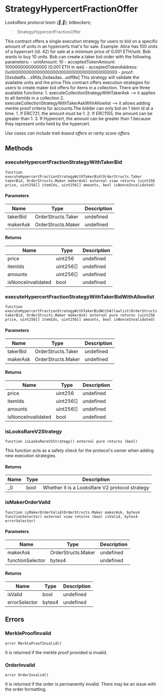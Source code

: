 # StrategyHypercertFractionOffer

_LooksRare protocol team (👀,💎); bitbeckers;_

> StrategyHypercertFractionOffer

This contract offers a single execution strategy for users to bid on a specific amount of units in an hypercerts that&#39;s for sale. Example: Alice has 100 units of a hypercert (id: 42) for sale at a minimum price of 0.001 ETH/unit. Bob wants to buy 10 units. Bob can create a taker bid order with the following parameters: - unitAmount: 10 - acceptedTokenAmount: 1000000000000000 (0.001 ETH in wei) - acceptedTokenAddress: 0x0000000000000000000000000000000000000000 - proof: [0xsdadfa....s9fds,0xdasdas...asff8e] This strategy will validate the available units and the price.This contract offers execution strategies for users to create maker bid offers for items in a collection. There are three available functions: 1. executeCollectionStrategyWithTakerAsk --&gt; it applies to all itemIds in a collection 2. executeCollectionStrategyWithTakerAskWithAllowlist --&gt; it allows adding merkle proof criteria for accounts.The bidder can only bid on 1 item id at a time. 1. If ERC721, the amount must be 1. 2. If ERC1155, the amount can be greater than 1. 3. If Hypercert, the amount can be greater than 1 because they represent units held by the hypercert.

_Use cases can include trait-based offers or rarity score offers._

## Methods

### executeHypercertFractionStrategyWithTakerBid

```solidity
function executeHypercertFractionStrategyWithTakerBid(OrderStructs.Taker takerBid, OrderStructs.Maker makerAsk) external view returns (uint256 price, uint256[] itemIds, uint256[] amounts, bool isNonceInvalidated)
```

#### Parameters

| Name     | Type               | Description |
| -------- | ------------------ | ----------- |
| takerBid | OrderStructs.Taker | undefined   |
| makerAsk | OrderStructs.Maker | undefined   |

#### Returns

| Name               | Type      | Description |
| ------------------ | --------- | ----------- |
| price              | uint256   | undefined   |
| itemIds            | uint256[] | undefined   |
| amounts            | uint256[] | undefined   |
| isNonceInvalidated | bool      | undefined   |

### executeHypercertFractionStrategyWithTakerBidWithAllowlist

```solidity
function executeHypercertFractionStrategyWithTakerBidWithAllowlist(OrderStructs.Taker takerBid, OrderStructs.Maker makerAsk) external pure returns (uint256 price, uint256[] itemIds, uint256[] amounts, bool isNonceInvalidated)
```

#### Parameters

| Name     | Type               | Description |
| -------- | ------------------ | ----------- |
| takerBid | OrderStructs.Taker | undefined   |
| makerAsk | OrderStructs.Maker | undefined   |

#### Returns

| Name               | Type      | Description |
| ------------------ | --------- | ----------- |
| price              | uint256   | undefined   |
| itemIds            | uint256[] | undefined   |
| amounts            | uint256[] | undefined   |
| isNonceInvalidated | bool      | undefined   |

### isLooksRareV2Strategy

```solidity
function isLooksRareV2Strategy() external pure returns (bool)
```

This function acts as a safety check for the protocol&#39;s owner when adding new execution strategies.

#### Returns

| Name | Type | Description                                    |
| ---- | ---- | ---------------------------------------------- |
| \_0  | bool | Whether it is a LooksRare V2 protocol strategy |

### isMakerOrderValid

```solidity
function isMakerOrderValid(OrderStructs.Maker makerAsk, bytes4 functionSelector) external view returns (bool isValid, bytes4 errorSelector)
```

#### Parameters

| Name             | Type               | Description |
| ---------------- | ------------------ | ----------- |
| makerAsk         | OrderStructs.Maker | undefined   |
| functionSelector | bytes4             | undefined   |

#### Returns

| Name          | Type   | Description |
| ------------- | ------ | ----------- |
| isValid       | bool   | undefined   |
| errorSelector | bytes4 | undefined   |

## Errors

### MerkleProofInvalid

```solidity
error MerkleProofInvalid()
```

It is returned if the merkle proof provided is invalid.

### OrderInvalid

```solidity
error OrderInvalid()
```

It is returned if the order is permanently invalid. There may be an issue with the order formatting.
